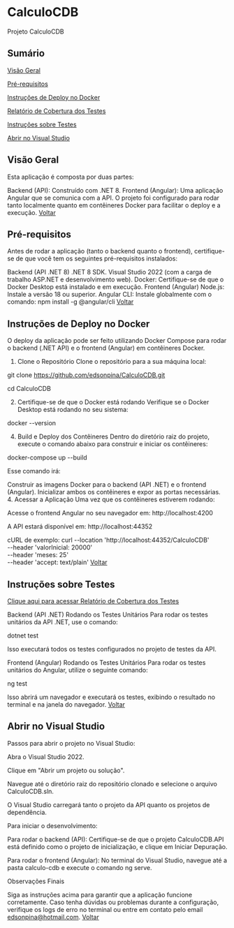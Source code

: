 # CalculoCDB

Projeto CalculoCDB

## Sumário


[Visão Geral](#visão-geral)

[Pré-requisitos](#pré-requisitos)

[Instruções de Deploy no Docker](#instruções-de-deploy-no-docker)

[Relatório de Cobertura dos Testes](https://edsonpina.github.io/CalculoCDB/)

[Instruções sobre Testes](#instruções-sobre-testes)

[Abrir no Visual Studio](#abrir-no-visual-studio)




## Visão Geral


Esta aplicação é composta por duas partes:

Backend (API): Construído com .NET 8.
Frontend (Angular): Uma aplicação Angular que se comunica com a API.
O projeto foi configurado para rodar tanto localmente quanto em contêineres Docker para facilitar o deploy e a execução.
[Voltar](#sumario)




## Pré-requisitos


Antes de rodar a aplicação (tanto o backend quanto o frontend), certifique-se de que você tem os seguintes pré-requisitos instalados:

Backend (API .NET 8)
.NET 8 SDK.
Visual Studio 2022 (com a carga de trabalho ASP.NET e desenvolvimento web).
Docker: Certifique-se de que o Docker Desktop está instalado e em execução.
Frontend (Angular)
Node.js: Instale a versão 18 ou superior. 
Angular CLI: Instale globalmente com o comando:
npm install -g @angular/cli
[Voltar](#sumario)



## Instruções de Deploy no Docker


O deploy da aplicação pode ser feito utilizando Docker Compose para rodar o backend (.NET API) e o frontend (Angular) em contêineres Docker.

1. Clone o Repositório
Clone o repositório para a sua máquina local:

git clone https://github.com/edsonpina/CalculoCDB.git

cd CalculoCDB

2. Certifique-se de que o Docker está rodando
Verifique se o Docker Desktop está rodando no seu sistema:

docker --version

4. Build e Deploy dos Contêineres
Dentro do diretório raiz do projeto, execute o comando abaixo para construir e iniciar os contêineres:

docker-compose up --build

Esse comando irá:

Construir as imagens Docker para o backend (API .NET) e o frontend (Angular).
Inicializar ambos os contêineres e expor as portas necessárias.
4. Acessar a Aplicação
Uma vez que os contêineres estiverem rodando:

Acesse o frontend Angular no seu navegador em: http://localhost:4200

A API estará disponível em: http://localhost:44352

cURL de exemplo:
curl --location 'http://localhost:44352/CalculoCDB' \
--header 'valorInicial: 20000' \
--header 'meses: 25' \
--header 'accept: text/plain'
[Voltar](#sumario)




## Instruções sobre Testes

[Clique aqui para acessar Relatório de Cobertura dos Testes](https://edsonpina.github.io/CalculoCDB/)

Backend (API .NET)
Rodando os Testes Unitários
Para rodar os testes unitários da API .NET, use o comando:

dotnet test

Isso executará todos os testes configurados no projeto de testes da API.

Frontend (Angular)
Rodando os Testes Unitários
Para rodar os testes unitários do Angular, utilize o seguinte comando:

ng test

Isso abrirá um navegador e executará os testes, exibindo o resultado no terminal e na janela do navegador.
[Voltar](#sumario)




## Abrir no Visual Studio
Passos para abrir o projeto no Visual Studio:

Abra o Visual Studio 2022.

Clique em "Abrir um projeto ou solução".

Navegue até o diretório raiz do repositório clonado e selecione o arquivo CalculoCDB.sln.

O Visual Studio carregará tanto o projeto da API quanto os projetos de dependência.

Para iniciar o desenvolvimento:

Para rodar o backend (API): Certifique-se de que o projeto CalculoCDB.API está definido como o projeto de inicialização, e clique em Iniciar Depuração.

Para rodar o frontend (Angular): No terminal do Visual Studio, navegue até a pasta calculo-cdb e execute o comando ng serve.

Observações Finais

Siga as instruções acima para garantir que a aplicação funcione corretamente. Caso tenha dúvidas ou problemas durante a configuração, verifique os logs de erro no terminal ou entre em contato pelo email edsonpina@hotmail.com.
[Voltar](#sumario)


